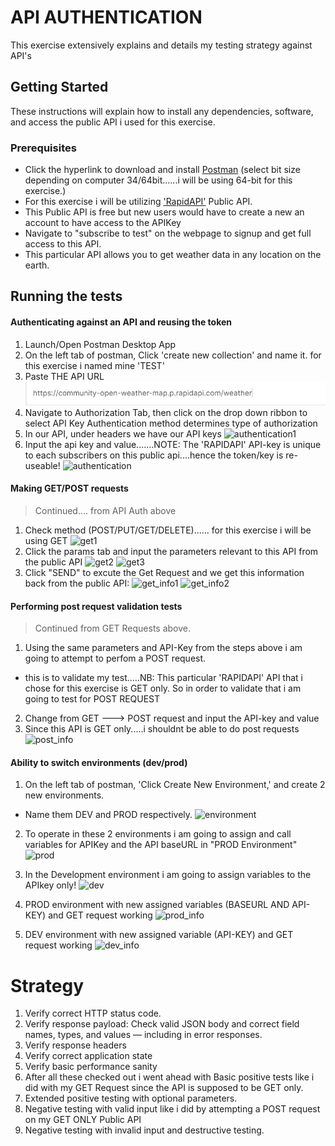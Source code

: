 # API AUTHENTICATION

This exercise extensively explains and details my testing strategy against API's

## Getting Started

These instructions will explain how to install any dependencies, software, and access the public API i used for this exercise.

### Prerequisites
* Click the hyperlink to download and install <a href="https://www.postman.com/downloads/" target="_blank">Postman</a> (select bit size depending on computer 34/64bit......i will be using 64-bit for this exercise.)
* For this exercise i will be utilizing <a href="https://rapidapi.com/community/api/open-weather-map/" target="_blank">'RapidAPI'</a> Public API.
* This Public API is free but new users would have to create a new an account to have access to the APIKey
* Navigate to "subscribe to test" on the webpage to signup and get full access to this API.
* This particular API allows you to get weather data in any location on the earth.


## Running the tests
#### Authenticating against an API and reusing the token
1. Launch/Open Postman Desktop App
2.  On the left tab of postman, Click 'create new collection' and name it. for this exercise i named mine 'TEST'
3. Paste THE API URL
![URL](https://github.com/olaniyitokks/MYAPIAUTH/blob/main/images/URL.PNG)
4. Navigate to Authorization Tab, then click on the drop down ribbon to select API Key 
Authentication method determines type of authorization 
5. In our API, under headers we have our API keys
![authentication1](https://github.com/olaniyitokks/APIAUTH/blob/main/Authentication1.PNG)
6. Input the api key and value.......NOTE: The 'RAPIDAPI' API-key is unique to each subscribers on this public api....hence the token/key is re-useable!
![authentication](https://github.com/olaniyitokks/APIAUTH/blob/main/authentication.PNG)

#### Making GET/POST requests
>Continued.... from API Auth above
1. Check method (POST/PUT/GET/DELETE)...... for this exercise i will be using GET
![get1](https://github.com/olaniyitokks/APIAUTH/blob/main/get1.PNG)
2. Click the params tab and input the parameters relevant to this API from the public API
![get2](https://github.com/olaniyitokks/APIAUTH/blob/main/get2.PNG)
![get3](https://github.com/olaniyitokks/APIAUTH/blob/main/get3.PNG)
3. Click "SEND" to excute the Get Request and we get this information back from the public API:
![get_info1](https://github.com/olaniyitokks/APIAUTH/blob/main/get_info1.PNG)
![get_info2](https://github.com/olaniyitokks/APIAUTH/blob/main/get_info2.PNG)


#### Performing post request validation tests
>Continued from GET Requests above.
1. Using the same parameters and API-Key from the steps above i am going to attempt to perfom a POST request.
* this is to validate my test.....NB: This particular 'RAPIDAPI' API that i chose for this exercise is GET only. So in order to validate that i am going to test for POST REQUEST
2. Change from GET ---> POST request and input the API-key and value 
3. Since this API is GET only.....i shouldnt be able to do post requests
![post_info](https://github.com/olaniyitokks/APIAUTH/blob/main/post_info.PNG)


#### Ability to switch environments (dev/prod)
1. On the left tab of postman, 'Click Create New Environment,' and create 2 new environments.
* Name them DEV and PROD respectively.
![environment](https://github.com/olaniyitokks/APIAUTH/blob/main/environments.PNG)

2. To operate in these 2 environments i am going to assign and call variables for APIKey and the API baseURL in "PROD Environment"
![prod](https://github.com/olaniyitokks/APIAUTH/blob/main/prod.PNG)

4. In the Development environment i am going to assign variables to the APIkey only!
![dev](https://github.com/olaniyitokks/APIAUTH/blob/main/dev.PNG)
5. PROD environment with new assigned variables (BASEURL AND API-KEY) and GET request working
![prod_info](https://github.com/olaniyitokks/APIAUTH/blob/main/prod_info.PNG)
6. DEV environment with new assigned variable (API-KEY) and GET request working 
![dev_info](https://github.com/olaniyitokks/APIAUTH/blob/main/dev_info.PNG)

# Strategy
1. Verify correct HTTP status code.
2. Verify response payload: Check valid JSON body and correct field names, types, and values — including in error responses.
3.  Verify response headers
4.  Verify correct application state
5.  Verify basic performance sanity
6.  After all these checked out i went ahead with Basic positive tests like i did with my GET Request since the API is supposed to be GET only.
7.  Extended positive testing with optional parameters.
8.  Negative testing with valid input like i did by attempting a POST request on my GET ONLY Public API
9.  Negative testing with invalid input and destructive testing.
